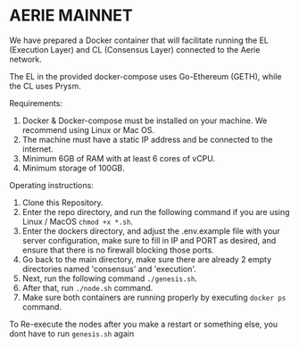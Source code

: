 
# AERIE MAINNET

We have prepared a Docker container that will facilitate running the EL (Execution Layer) and CL (Consensus Layer) connected to the Aerie network.

The EL in the provided docker-compose uses Go-Ethereum (GETH), while the CL uses Prysm.

Requirements:
1. Docker & Docker-compose must be installed on your machine. We recommend using Linux or Mac OS.
2. The machine must have a static IP address and be connected to the internet.
3. Minimum 6GB of RAM with at least 6 cores of vCPU.
4. Minimum storage of 100GB.

Operating instructions:

1. Clone this Repository.
2. Enter the repo directory, and run the following command if you are using Linux / MacOS `chmod +x *.sh`.
3. Enter the dockers directory, and adjust the .env.example file with your server configuration, make sure to fill in IP and PORT as desired, and ensure that there is no firewall blocking those ports.
4. Go back to the main directory, make sure there are already 2 empty directories named 'consensus' and 'execution'.
5. Next, run the following command `./genesis.sh`.
6. After that, run `./node.sh` command.
7. Make sure both containers are running properly by executing `docker ps` command.

To Re-execute the nodes after you make a restart or something else, you dont have to run `genesis.sh` again
